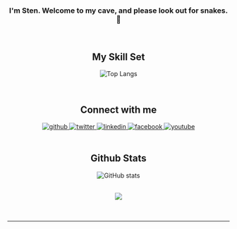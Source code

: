 <div align="center">
  

### <div align="center">I'm Sten. Welcome to my cave, and please look out for snakes. 🙂</div>    
  

<br/>  


## My Skill Set 
  
![Top Langs](https://github-readme-stats.vercel.app/api/top-langs/?username=stenwire&theme=tokyonight)


<br/>  


## Connect with me  
<div align="center">
<a href="https://github.com/stenwire" target="_blank">
<img src=https://img.shields.io/badge/github-%2324292e.svg?&style=for-the-badge&logo=github&logoColor=white alt=github style="margin-bottom: 5px;" />
</a>
<a href="https://twitter.com/Lord_Sten" target="_blank">
<img src=https://img.shields.io/badge/twitter-%2300acee.svg?&style=for-the-badge&logo=twitter&logoColor=white alt=twitter style="margin-bottom: 5px;" />
</a>
<a href="https://linkedin.com/in/stephen-nwankwo-9876b4196/" target="_blank">
<img src=https://img.shields.io/badge/linkedin-%231E77B5.svg?&style=for-the-badge&logo=linkedin&logoColor=white alt=linkedin style="margin-bottom: 5px;" />
</a>
<a href="https://web.facebook.com/stephen.nwankwo.9809" target="_blank">
<img src=https://img.shields.io/badge/facebook-%232E87FB.svg?&style=for-the-badge&logo=facebook&logoColor=white alt=facebook style="margin-bottom: 5px;" />
</a>
<a href="https://youtube.com/channel/UCdzktqr1HQMfgd3rj8XSGVw" target="_blank">
<img src=https://img.shields.io/badge/youtube-%23EE4831.svg?&style=for-the-badge&logo=youtube&logoColor=white alt=youtube style="margin-bottom: 5px;" />
</a>  
</div>  
  

<br/>  


## Github Stats  
![GitHub stats](https://github-readme-stats.vercel.app/api?username=stenwire&show_icons=true&theme=tokyonight)  

<br/>  

<div align="center">
<img src="https://komarev.com/ghpvc/?username=stenwire&&style=flat-square" align="center" />
</div>  
  

<br/>  


<br />

----

